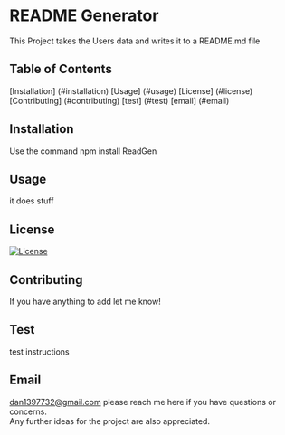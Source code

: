 
# README Generator

This Project takes the Users data and writes it to a README.md file

## Table of Contents

[Installation] (#installation)
[Usage] (#usage)
[License] (#license)
[Contributing] (#contributing)
[test] (#test)
[email] (#email)

## Installation

Use the command npm install ReadGen

## Usage

it does stuff

## License
[![License](https://img.shields.io/badge/License-Apache%202.0-blue.svg)](https://opensource.org/licenses/Apache-2.0)

## Contributing

If you have anything to add let me know!

## Test

test instructions 

## Email

dan1397732@gmail.com please reach me here if you have questions or concerns.  
Any further ideas for the project are also appreciated.
